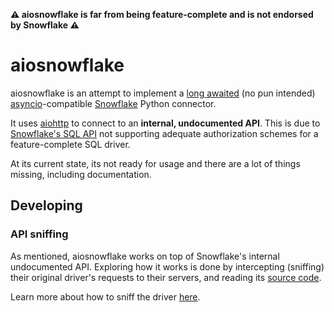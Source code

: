 **⚠️ aiosnowflake is far from being feature-complete and is not endorsed by Snowflake ⚠️**

# aiosnowflake

aiosnowflake is an attempt to implement a [long awaited](https://github.com/snowflakedb/snowflake-connector-python/issues/38) (no pun intended) [asyncio](https://docs.python.org/3/library/asyncio.html)-compatible [Snowflake](https://www.snowflake.com/en/) Python connector.

It uses [aiohttp](https://docs.aiohttp.org/en/stable/index.html) to connect to an **internal, undocumented API**. This is due to [Snowflake's SQL API](https://docs.snowflake.com/en/developer-guide/sql-api/index) not supporting adequate authorization schemes for a feature-complete SQL driver.

At its current state, its not ready for usage and there are a lot of things missing, including documentation.


## Developing

### API sniffing

As mentioned, aiosnowflake works on top of Snowflake's internal undocumented API. Exploring how it works is done by intercepting (sniffing) their original driver's requests to their servers, and reading its [source code](https://github.com/snowflakedb/snowflake-connector-python).

Learn more about how to sniff the driver [here](./sniff/README.md).
